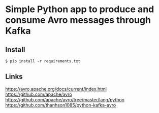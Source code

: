 # Simple Python app to produce and consume Avro messages through Kafka

## Install

```
$ pip install -r requirements.txt
```

## Links
https://avro.apache.org/docs/current/index.html
https://github.com/apache/avro
https://github.com/apache/avro/tree/master/lang/python
https://github.com/thanhson1085/python-kafka-avro
